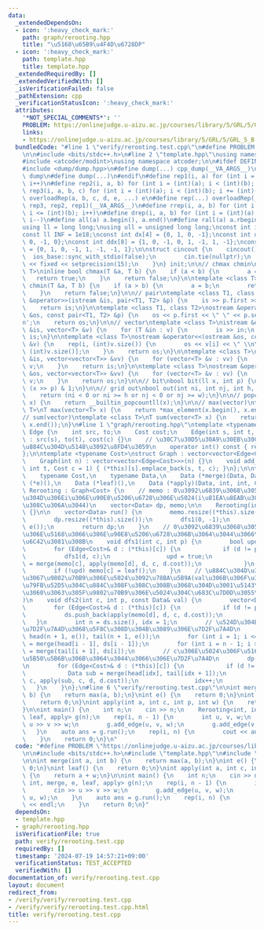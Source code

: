 ```yaml
---
data:
  _extendedDependsOn:
  - icon: ':heavy_check_mark:'
    path: graph/rerooting.hpp
    title: "\u5168\u65B9\u4F4D\u6728DP"
  - icon: ':heavy_check_mark:'
    path: template.hpp
    title: template.hpp
  _extendedRequiredBy: []
  _extendedVerifiedWith: []
  _isVerificationFailed: false
  _pathExtension: cpp
  _verificationStatusIcon: ':heavy_check_mark:'
  attributes:
    '*NOT_SPECIAL_COMMENTS*': ''
    PROBLEM: https://onlinejudge.u-aizu.ac.jp/courses/library/5/GRL/5/GRL_5_B
    links:
    - https://onlinejudge.u-aizu.ac.jp/courses/library/5/GRL/5/GRL_5_B
  bundledCode: "#line 1 \"verify/rerooting.test.cpp\"\n#define PROBLEM \"https://onlinejudge.u-aizu.ac.jp/courses/library/5/GRL/5/GRL_5_B\"\
    \n\n#include <bits/stdc++.h>\n#line 2 \"template.hpp\"\nusing namespace std;\n\
    #include <atcoder/modint>\nusing namespace atcoder;\n\n#ifdef DEFINED_ONLY_IN_LOCAL\n\
    #include <dump/dump.hpp>\n#define dump(...) cpp_dump(__VA_ARGS__)\n#else\n#undef\
    \ dump\n#define dump(...)\n#endif\n#define rep1(i, a) for (int i = 0; i < (int)(a);\
    \ i++)\n#define rep2(i, a, b) for (int i = (int)(a); i < (int)(b); i++)\n#define\
    \ rep3(i, a, b, c) for (int i = (int)(a); i < (int)(b); i += (int)(c))\n#define\
    \ overloadRep(a, b, c, d, e, ...) e\n#define rep(...) overloadRep(__VA_ARGS__,\
    \ rep3, rep2, rep1)(__VA_ARGS__)\n#define rrep(i, a, b) for (int i = (int)(a);\
    \ i <= (int)(b); i++)\n#define drep(i, a, b) for (int i = (int)(a); i >= (int)(b);\
    \ i--)\n#define all(a) a.begin(), a.end()\n#define rall(a) a.rbegin(), a.rend()\n\
    using ll = long long;\nusing ull = unsigned long long;\nconst int inf = 1e9;\n\
    const ll INF = 1e18;\nconst int dx[4] = {0, 1, 0, -1};\nconst int dy[4] = {1,\
    \ 0, -1, 0};\nconst int ddx[8] = {1, 0, -1, 0, 1, -1, 1, -1};\nconst int ddy[8]\
    \ = {0, 1, 0, -1, 1, -1, -1, 1};\n\nstruct cincout {\n    cincout() {\n      \
    \  ios_base::sync_with_stdio(false);\n        cin.tie(nullptr);\n        cout\
    \ << fixed << setprecision(15);\n    }\n} init;\n\n// chmax chmin\ntemplate <class\
    \ T>\ninline bool chmax(T &a, T b) {\n    if (a < b) {\n        a = b;\n     \
    \   return true;\n    }\n    return false;\n}\n\ntemplate <class T>\ninline bool\
    \ chmin(T &a, T b) {\n    if (a > b) {\n        a = b;\n        return true;\n\
    \    }\n    return false;\n}\n\n// pair\ntemplate <class T1, class T2>\nistream\
    \ &operator>>(istream &is, pair<T1, T2> &p) {\n    is >> p.first >> p.second;\n\
    \    return is;\n}\n\ntemplate <class T1, class T2>\nostream &operator<<(ostream\
    \ &os, const pair<T1, T2> &p) {\n    os << p.first << \" \" << p.second << '\\\
    n';\n    return os;\n}\n\n// vector\ntemplate <class T>\nistream &operator>>(istream\
    \ &is, vector<T> &v) {\n    for (T &in : v) {\n        is >> in;\n    }\n    return\
    \ is;\n}\n\ntemplate <class T>\nostream &operator<<(ostream &os, const vector<T>\
    \ &v) {\n    rep(i, (int)v.size()) {\n        os << v[i] << \" \\n\"[i + 1 ==\
    \ (int)v.size()];\n    }\n    return os;\n}\n\ntemplate <class T>\nistream &operator>>(istream\
    \ &is, vector<vector<T>> &vv) {\n    for (vector<T> &v : vv) {\n        is >>\
    \ v;\n    }\n    return is;\n}\n\ntemplate <class T>\nostream &operator<<(ostream\
    \ &os, vector<vector<T>> &vv) {\n    for (vector<T> &v : vv) {\n        os <<\
    \ v;\n    }\n    return os;\n}\n\n// bit\nbool bit(ll x, int p) {\n    return\
    \ (x >> p) & 1;\n}\n\n// grid out\nbool out(int ni, int nj, int h, int w) {\n\
    \    return (ni < 0 or ni >= h or nj < 0 or nj >= w);\n}\n\n// popcount\nint pc(ll\
    \ x) {\n    return __builtin_popcountll(x);\n}\n\n// max(vector)\ntemplate <class\
    \ T>\nT max(vector<T> x) {\n    return *max_element(x.begin(), x.end());\n}\n\n\
    // sum(vector)\ntemplate <class T>\nT sum(vector<T> x) {\n    return reduce(x.begin(),\
    \ x.end());\n}\n#line 1 \"graph/rerooting.hpp\"\ntemplate <typename Cost>\nstruct\
    \ Edge {\n    int src, to;\n    Cost cost;\n    Edge(int s, int t, Cost c = 1)\
    \ : src(s), to(t), cost(c) {}\n    // \u30C7\u30D5\u30A9\u30EB\u30C8\u3067\u306F\
    \u884C\u304D\u5148\u3092\u8FD4\u3059\n    operator int() const { return to; }\n\
    };\n\ntemplate <typename Cost>\nstruct Graph : vector<vector<Edge<Cost>>> {\n\
    \    Graph(int n) : vector<vector<Edge<Cost>>>(n) {}\n    void add_edge(int s,\
    \ int t, Cost c = 1) { (*this)[s].emplace_back(s, t, c); }\n};\n\ntemplate <\n\
    \    typename Cost,\n    typename Data,\n    Data (*merge)(Data, Data),\n    Data\
    \ (*e)(),\n    Data (*leaf)(),\n    Data (*apply)(Data, int, int, Cost)>\nstruct\
    \ Rerooting : Graph<Cost> {\n    // memo : 0\u3092\u6839\u3068\u3057\u305F\u3068\
    \u304D\u306Ei\u306E\u90E8\u5206\u6728\u306E\u5024(i\u81EA\u8EAB\u306F\u542B\u307E\
    \u308C\u306A\u3044)\n    vector<Data> dp, memo;\n\n    Rerooting(int n) : Graph<Cost>::Graph(n)\
    \ {}\n\n    vector<Data> run() {\n        memo.resize((*this).size(), e());\n\
    \        dp.resize((*this).size());\n        dfs1(0, -1);\n        dfs2(0, -1,\
    \ e());\n        return dp;\n    }\n    // 0\u3092\u6839\u3068\u3057\u305F\u6728\
    \u306E\u5168\u3066\u306E\u90E8\u5206\u6728\u306B\u3064\u3044\u3066\u5024\u3092\
    \u6C42\u3081\u308B\n    void dfs1(int c, int p) {\n        bool upd = false;\n\
    \        for (Edge<Cost>& d : (*this)[c]) {\n            if (d != p) {\n     \
    \           dfs1(d, c);\n                upd = true;\n                memo[c]\
    \ = merge(memo[c], apply(memo[d], d, c, d.cost));\n            }\n        }\n\
    \        if (!upd) memo[c] = leaf();\n    }\n    // \u884C\u304D\u304C\u3051\u9806\
    \u3067\u9802\u70B9\u306E\u5024\u3092\u78BA\u5B9A(val\u306B\u306F\u3001\u6839\u306E\
    \u79FB\u52D5\u304C\u884C\u308F\u308C\u308B\u3068\u304D\u3001\u5143\u3005\u6839\
    \u3060\u3063\u305F\u9802\u70B9\u306E\u5024\u304C\u683C\u7D0D\u3055\u308C\u308B\
    )\n    void dfs2(int c, int p, const Data& val) {\n        vector<Data> ds{val};\n\
    \        for (Edge<Cost>& d : (*this)[c]) {\n            if (d != p) {\n     \
    \           ds.push_back(apply(memo[d], d, c, d.cost));\n            }\n     \
    \   }\n        int n = ds.size(), idx = 1;\n        // \u524D\u304B\u3089\u306E\
    \u7D2F\u7A4D\u3068\u5F8C\u308D\u304B\u3089\u306E\u7D2F\u7A4D\n        vector<Data>\
    \ head(n + 1, e()), tail(n + 1, e());\n        for (int i = 1; i <= n; i++) head[i]\
    \ = merge(head[i - 1], ds[i - 1]);\n        for (int i = n - 1; i >= 0; i--) tail[i]\
    \ = merge(tail[i + 1], ds[i]);\n        // c\u306E\u5024\u306F\u5168\u3066\u306E\
    \u5B50\u5B6B\u306B\u3064\u3044\u3066\u306E\u7D2F\u7A4D\n        dp[c] = head[n];\n\
    \n        for (Edge<Cost>& d : (*this)[c]) {\n            if (d != p) {\n    \
    \            Data sub = merge(head[idx], tail[idx + 1]);\n                dfs2(d,\
    \ c, apply(sub, c, d, d.cost));\n                idx++;\n            }\n     \
    \   }\n    }\n};\n#line 6 \"verify/rerooting.test.cpp\"\n\nint merge(int a, int\
    \ b) {\n    return max(a, b);\n}\nint e() {\n    return 0;\n}\nint leaf() {\n\
    \    return 0;\n}\nint apply(int a, int c, int p, int w) {\n    return a + w;\n\
    }\n\nint main() {\n    int n;\n    cin >> n;\n    Rerooting<int, int, merge, e,\
    \ leaf, apply> g(n);\n    rep(i, n - 1) {\n        int u, v, w;\n        cin >>\
    \ u >> v >> w;\n        g.add_edge(u, v, w);\n        g.add_edge(v, u, w);\n \
    \   }\n    auto ans = g.run();\n    rep(i, n) {\n        cout << ans[i] << endl;\n\
    \    }\n    return 0;\n}\n"
  code: "#define PROBLEM \"https://onlinejudge.u-aizu.ac.jp/courses/library/5/GRL/5/GRL_5_B\"\
    \n\n#include <bits/stdc++.h>\n#include \"template.hpp\"\n#include \"graph/rerooting.hpp\"\
    \n\nint merge(int a, int b) {\n    return max(a, b);\n}\nint e() {\n    return\
    \ 0;\n}\nint leaf() {\n    return 0;\n}\nint apply(int a, int c, int p, int w)\
    \ {\n    return a + w;\n}\n\nint main() {\n    int n;\n    cin >> n;\n    Rerooting<int,\
    \ int, merge, e, leaf, apply> g(n);\n    rep(i, n - 1) {\n        int u, v, w;\n\
    \        cin >> u >> v >> w;\n        g.add_edge(u, v, w);\n        g.add_edge(v,\
    \ u, w);\n    }\n    auto ans = g.run();\n    rep(i, n) {\n        cout << ans[i]\
    \ << endl;\n    }\n    return 0;\n}"
  dependsOn:
  - template.hpp
  - graph/rerooting.hpp
  isVerificationFile: true
  path: verify/rerooting.test.cpp
  requiredBy: []
  timestamp: '2024-07-19 14:57:21+09:00'
  verificationStatus: TEST_ACCEPTED
  verifiedWith: []
documentation_of: verify/rerooting.test.cpp
layout: document
redirect_from:
- /verify/verify/rerooting.test.cpp
- /verify/verify/rerooting.test.cpp.html
title: verify/rerooting.test.cpp
---
```

